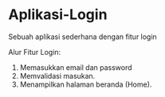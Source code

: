 # Aplikasi-Login
Sebuah aplikasi sederhana dengan fitur login

Alur Fitur Login:
1. Memasukkan email dan password
2. Memvalidasi masukan.
3. Menampilkan halaman beranda (Home).
